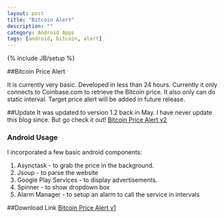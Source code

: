 ```yaml
---
layout: post
title: "Bitcoin Alert"
description: ""
category: Android Apps
tags: [android, bitcoin, alert]
---
```

{% include JB/setup %}

##Bitcoin Price Alert

It is currently very basic. Developed in less than 24 hours. Currently it only connects to Coinbase.com to retrieve the Bitcoin price. It also only can do static interval. Target price alert will be added in future release.


##Update 
It was updated to version 1.2 back in May. I have never update this blog since. But go check it out!
[Bitcoin Price Alert v2](https://play.google.com/store/apps/details?id=com.mark.law.bitcoinpricealert)
### Android Usage
I incorporated a few basic android components:
1. Asynctask - to grab the price in the background.
2. Jsoup - to parse the website 
3. Google Play Services - to display advertisements.
4. Spinner - to show dropdown box
5. Alarm Manager - to setup an alarm to call the service in intervals

##Download Link
[Bitcoin Price Alert v1](https://play.google.com/store/apps/details?id=com.mark.law.bitcoinpricealert)
